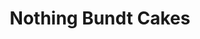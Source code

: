 ---
title: "Nothing Bundt Cakes"
url: /arlington/nothing-bundt-cakes-south-cooper-street/
shop: pastry
---